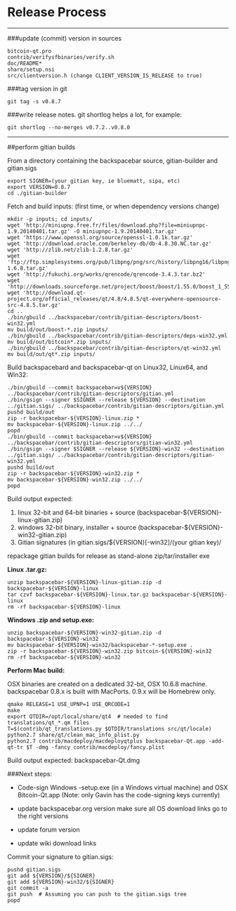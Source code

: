 Release Process
====================

* * *

###update (commit) version in sources


	bitcoin-qt.pro
	contrib/verifysfbinaries/verify.sh
	doc/README*
	share/setup.nsi
	src/clientversion.h (change CLIENT_VERSION_IS_RELEASE to true)

###tag version in git

	git tag -s v0.8.7

###write release notes. git shortlog helps a lot, for example:

	git shortlog --no-merges v0.7.2..v0.8.0

* * *

##perform gitian builds

 From a directory containing the backspacebar source, gitian-builder and gitian.sigs
  
	export SIGNER=(your gitian key, ie bluematt, sipa, etc)
	export VERSION=0.8.7
	cd ./gitian-builder

 Fetch and build inputs: (first time, or when dependency versions change)

	mkdir -p inputs; cd inputs/
	wget 'http://miniupnp.free.fr/files/download.php?file=miniupnpc-1.9.20140401.tar.gz' -O miniupnpc-1.9.20140401.tar.gz'
	wget 'https://www.openssl.org/source/openssl-1.0.1k.tar.gz'
	wget 'http://download.oracle.com/berkeley-db/db-4.8.30.NC.tar.gz'
	wget 'http://zlib.net/zlib-1.2.8.tar.gz'
	wget 'ftp://ftp.simplesystems.org/pub/libpng/png/src/history/libpng16/libpng-1.6.8.tar.gz'
	wget 'http://fukuchi.org/works/qrencode/qrencode-3.4.3.tar.bz2'
	wget 'http://downloads.sourceforge.net/project/boost/boost/1.55.0/boost_1_55_0.tar.bz2'
	wget 'http://download.qt-project.org/official_releases/qt/4.8/4.8.5/qt-everywhere-opensource-src-4.8.5.tar.gz'
	cd ..
	./bin/gbuild ../backspacebar/contrib/gitian-descriptors/boost-win32.yml
	mv build/out/boost-*.zip inputs/
	./bin/gbuild ../backspacebar/contrib/gitian-descriptors/deps-win32.yml
	mv build/out/bitcoin*.zip inputs/
	./bin/gbuild ../backspacebar/contrib/gitian-descriptors/qt-win32.yml
	mv build/out/qt*.zip inputs/

 Build backspacebard and backspacebar-qt on Linux32, Linux64, and Win32:
  
	./bin/gbuild --commit backspacebar=v${VERSION} ../backspacebar/contrib/gitian-descriptors/gitian.yml
	./bin/gsign --signer $SIGNER --release ${VERSION} --destination ../gitian.sigs/ ../backspacebar/contrib/gitian-descriptors/gitian.yml
	pushd build/out
	zip -r backspacebar-${VERSION}-linux.zip *
	mv backspacebar-${VERSION}-linux.zip ../../
	popd
	./bin/gbuild --commit backspacebar=v${VERSION} ../backspacebar/contrib/gitian-descriptors/gitian-win32.yml
	./bin/gsign --signer $SIGNER --release ${VERSION}-win32 --destination ../gitian.sigs/ ../backspacebar/contrib/gitian-descriptors/gitian-win32.yml
	pushd build/out
	zip -r backspacebar-${VERSION}-win32.zip *
	mv backspacebar-${VERSION}-win32.zip ../../
	popd

  Build output expected:

  1. linux 32-bit and 64-bit binaries + source (backspacebar-${VERSION}-linux-gitian.zip)
  2. windows 32-bit binary, installer + source (backspacebar-${VERSION}-win32-gitian.zip)
  3. Gitian signatures (in gitian.sigs/${VERSION}[-win32]/(your gitian key)/

repackage gitian builds for release as stand-alone zip/tar/installer exe

**Linux .tar.gz:**

	unzip backspacebar-${VERSION}-linux-gitian.zip -d backspacebar-${VERSION}-linux
	tar czvf backspacebar-${VERSION}-linux.tar.gz backspacebar-${VERSION}-linux
	rm -rf backspacebar-${VERSION}-linux

**Windows .zip and setup.exe:**

	unzip backspacebar-${VERSION}-win32-gitian.zip -d backspacebar-${VERSION}-win32
	mv backspacebar-${VERSION}-win32/backspacebar-*-setup.exe .
	zip -r backspacebar-${VERSION}-win32.zip bitcoin-${VERSION}-win32
	rm -rf backspacebar-${VERSION}-win32

**Perform Mac build:**

  OSX binaries are created on a dedicated 32-bit, OSX 10.6.8 machine.
  backspacebar 0.8.x is built with MacPorts.  0.9.x will be Homebrew only.

	qmake RELEASE=1 USE_UPNP=1 USE_QRCODE=1
	make
	export QTDIR=/opt/local/share/qt4  # needed to find translations/qt_*.qm files
	T=$(contrib/qt_translations.py $QTDIR/translations src/qt/locale)
	python2.7 share/qt/clean_mac_info_plist.py
	python2.7 contrib/macdeploy/macdeployqtplus backspacebar-Qt.app -add-qt-tr $T -dmg -fancy contrib/macdeploy/fancy.plist

 Build output expected: backspacebar-Qt.dmg

###Next steps:

* Code-sign Windows -setup.exe (in a Windows virtual machine) and
  OSX Bitcoin-Qt.app (Note: only Gavin has the code-signing keys currently)

* update backspacebar.org version
  make sure all OS download links go to the right versions

* update forum version

* update wiki download links

Commit your signature to gitian.sigs:

	pushd gitian.sigs
	git add ${VERSION}/${SIGNER}
	git add ${VERSION}-win32/${SIGNER}
	git commit -a
	git push  # Assuming you can push to the gitian.sigs tree
	popd

